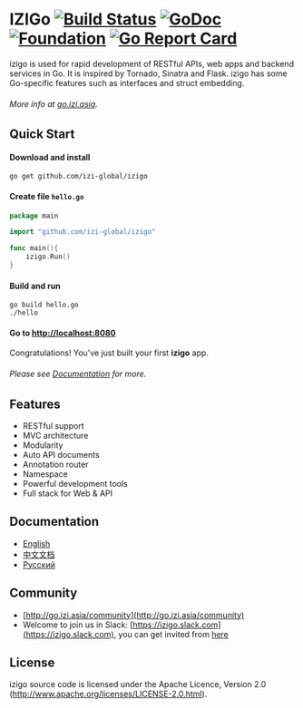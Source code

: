 # IZIGo [![Build Status](https://travis-ci.org/diepdt/izigo.svg?branch=master)](https://travis-ci.org/diepdt/izigo) [![GoDoc](http://godoc.org/github.com/izi-global/izigo?status.svg)](http://godoc.org/github.com/izi-global/izigo) [![Foundation](https://img.shields.io/badge/Golang-Foundation-green.svg)](http://golangfoundation.org) [![Go Report Card](https://goreportcard.com/badge/github.com/izi-global/izigo)](https://goreportcard.com/report/github.com/izi-global/izigo)


izigo is used for rapid development of RESTful APIs, web apps and backend services in Go.
It is inspired by Tornado, Sinatra and Flask. izigo has some Go-specific features such as interfaces and struct embedding.

###### More info at [go.izi.asia](http://go.izi.asia).

## Quick Start

#### Download and install

    go get github.com/izi-global/izigo

#### Create file `hello.go`
```go
package main

import "github.com/izi-global/izigo"

func main(){
    izigo.Run()
}
```
#### Build and run

    go build hello.go
    ./hello

#### Go to [http://localhost:8080](http://localhost:8080)

Congratulations! You've just built your first **izigo** app.

###### Please see [Documentation](http://go.izi.asia/docs) for more.

## Features

* RESTful support
* MVC architecture
* Modularity
* Auto API documents
* Annotation router
* Namespace
* Powerful development tools
* Full stack for Web & API

## Documentation

* [English](http://go.izi.asia/docs/intro/)
* [中文文档](http://go.izi.asia/docs/intro/)
* [Русский](http://go.izi.asia/docs/intro/)

## Community

* [http://go.izi.asia/community](http://go.izi.asia/community)
* Welcome to join us in Slack: [https://izigo.slack.com](https://izigo.slack.com), you can get invited from [here](https://github.com/izi-global/izidoc/issues/232)

## License

izigo source code is licensed under the Apache Licence, Version 2.0
(http://www.apache.org/licenses/LICENSE-2.0.html).
